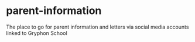 # parent-information
The place to go for parent information and letters via social media accounts linked to Gryphon School
